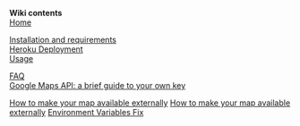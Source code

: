 **Wiki contents**<br/>
[Home](https://github.com/AHAAAAAAA/PokemonGo-Map/wiki)<br/>

[Installation and requirements](https://github.com/AHAAAAAAA/PokemonGo-Map/wiki/Installation-and-requirements)<br/>
[Heroku Deployment](https://github.com/AHAAAAAAA/PokemonGo-Map/wiki/Heroku-Deployment)<br/>
[Usage](https://github.com/AHAAAAAAA/PokemonGo-Map/wiki/Usage)<br/>

[FAQ](https://github.com/AHAAAAAAA/PokemonGo-Map/wiki/FAQ)<br/>
[Google Maps API: a brief guide to your own key](https://github.com/AHAAAAAAA/PokemonGo-Map/wiki/Google-Maps-API:-a-brief-guide-to-your-own-key)

[How to make your map available externally](https://github.com/AHAAAAAAA/PokemonGo-Map/wiki/How-to-make-your-map-available-externally)
[How to make your map available externally](https://github.com/AHAAAAAAA/PokemonGo-Map/wiki/How-to-make-your-map-available-externally:-NGROK-Method)
[Environment Variables Fix](https://github.com/AHAAAAAAA/PokemonGo-Map/wiki/Environment-Variables-fix)